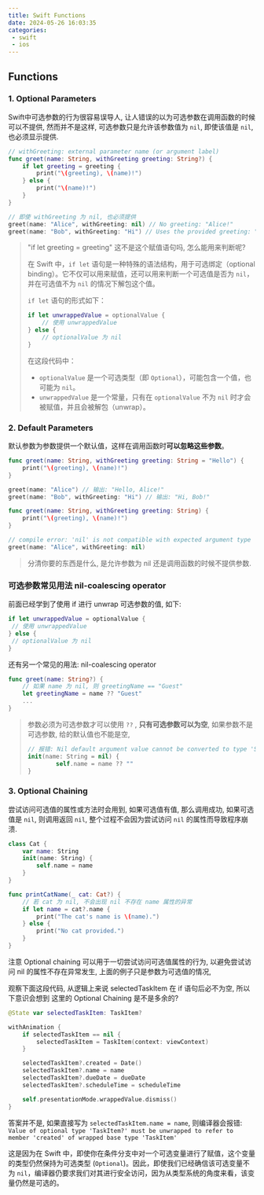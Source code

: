 ```yaml
---
title: Swift Functions
date: 2024-05-26 16:03:35
categories:
 - swift
 - ios
---
```


## Functions


### 1. Optional Parameters

Swift中可选参数的行为很容易误导人, 让人错误的以为可选参数在调用函数的时候可以不提供, 然而并不是这样, 可选参数只是允许该参数值为 `nil`, 即使该值是 `nil`, 也必须显示提供. 

```swift
// withGreeting: external parameter name (or argument label)
func greet(name: String, withGreeting greeting: String?) {
    if let greeting = greeting {
        print("\(greeting), \(name)!")
    } else {
        print("\(name)!")
    }
}

// 即使 withGreeting 为 nil, 也必须提供 
greet(name: "Alice", withGreeting: nil) // No greeting: "Alice!"
greet(name: "Bob", withGreeting: "Hi") // Uses the provided greeting: "Hi, Bob!"
```

> "if let greeting = greeting" 这不是这个赋值语句吗, 怎么能用来判断呢?
>
> 在 Swift 中，`if let` 语句是一种特殊的语法结构，用于可选绑定（optional binding）。它不仅可以用来赋值，还可以用来判断一个可选值是否为 `nil`，并在可选值不为 `nil` 的情况下解包这个值。
>
> `if let` 语句的形式如下：
>
> ```swift
> if let unwrappedValue = optionalValue {
>     // 使用 unwrappedValue
> } else {
>     // optionalValue 为 nil
> }
> ```
>
> 在这段代码中：
>
> - `optionalValue` 是一个可选类型（即 `Optional`），可能包含一个值，也可能为 `nil`。
> - `unwrappedValue` 是一个常量，只有在 `optionalValue` 不为 `nil` 时才会被赋值，并且会被解包（unwrap）。

### 2. Default Parameters

默认参数为参数提供一个默认值，这样在调用函数时**可以忽略这些参数**。

```swift
func greet(name: String, withGreeting greeting: String = "Hello") {
    print("\(greeting), \(name)!")
}

greet(name: "Alice") // 输出: "Hello, Alice!"
greet(name: "Bob", withGreeting: "Hi") // 输出: "Hi, Bob!"
```

```swift
func greet(name: String, withGreeting greeting: String) {
    print("\(greeting), \(name)!")
}

// compile error: 'nil' is not compatible with expected argument type 'String'
greet(name: "Alice", withGreeting: nil)
```

> 分清你要的东西是什么, 是允许参数为 nil 还是调用函数的时候不提供参数. 

### 可选参数常见用法 nil-coalescing operator

前面已经学到了使用 if 进行 unwrap 可选参数的值, 如下:

```swift
if let unwrappedValue = optionalValue {
 // 使用 unwrappedValue
} else {
 // optionalValue 为 nil
}
```

还有另一个常见的用法: nil-coalescing operator

```swift
func greet(name: String?) {
    // 如果 name 为 nil, 则 greetingName == "Guest"
    let greetingName = name ?? "Guest"
    ...
}
```

> 参数必须为可选参数才可以使用 `??` , **只有可选参数可以为空**, 如果参数不是可选参数, 给的默认值也不能是空, 
>
> ```swift
> // 报错: Nil default argument value cannot be converted to type 'String'
> init(name: String = nil) {
>         self.name = name ?? ""
> }
> ```

### 3. Optional Chaining

尝试访问可选值的属性或方法时会用到, 如果可选值有值, 那么调用成功, 如果可选值是 `nil`, 则调用返回 `nil`, 整个过程不会因为尝试访问 `nil` 的属性而导致程序崩溃. 

```swift
class Cat {
    var name: String
    init(name: String) {
        self.name = name
    }
}

func printCatName(_ cat: Cat?) {
    // 若 cat 为 nil, 不会出现 nil 不存在 name 属性的异常
    if let name = cat?.name {
        print("The cat's name is \(name).")
    } else {
        print("No cat provided.")
    }
}
```

注意 Optional chaining 可以用于一切尝试访问可选值属性的行为, 以避免尝试访问 nil 的属性不存在异常发生,  上面的例子只是参数为可选值的情况, 

观察下面这段代码, 从逻辑上来说 selectedTaskItem 在 if 语句后必不为空, 所以下意识会想到 这里的 Optional Chaining 是不是多余的? 

```swift
@State var selectedTaskItem: TaskItem?

withAnimation {
    if selectedTaskItem == nil {
        selectedTaskItem = TaskItem(context: viewContext)
    }

    selectedTaskItem?.created = Date()
    selectedTaskItem?.name = name
    selectedTaskItem?.dueDate = dueDate
    selectedTaskItem?.scheduleTime = scheduleTime

    self.presentationMode.wrappedValue.dismiss()
}
```

答案并不是, 如果直接写为 `selectedTaskItem.name = name`, 则编译器会报错: `Value of optional type 'TaskItem?' must be unwrapped to refer to member 'created' of wrapped base type 'TaskItem'`

这是因为在 Swift 中，即使你在条件分支中对一个可选变量进行了赋值，这个变量的类型仍然保持为可选类型 (`Optional`)。因此，即使我们已经确信该可选变量不为 `nil`，编译器仍要求我们对其进行安全访问，因为从类型系统的角度来看，该变量仍然是可选的。


